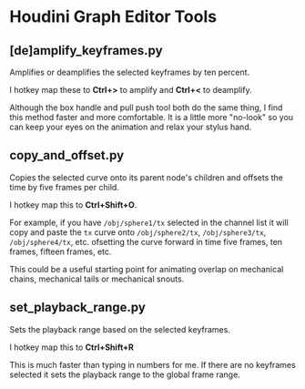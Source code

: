
# Houdini Graph Editor Tools
## [de]amplify_keyframes.py 

Amplifies or deamplifies the selected keyframes by ten percent.

I hotkey map these to **Ctrl+>** to amplify and **Ctrl+<** to deamplify.

Although the box handle and pull push tool both do the same thing, I find this method faster and more comfortable. It is a little more "no-look" so you can keep your eyes on the animation and relax your stylus hand.

## copy_and_offset.py

Copies the selected curve onto its parent node's children and offsets the time by five frames per child.

I hotkey map this to **Ctrl+Shift+O**.

For example, if you have `/obj/sphere1/tx` selected in the channel list it will copy and paste the `tx` curve onto `/obj/sphere2/tx`, `/obj/sphere3/tx`, `/obj/sphere4/tx`, etc. ofsetting the curve forward in time five frames, ten frames, fifteen frames, etc.

This could be a useful starting point for animating overlap on mechanical chains, mechanical tails or mechanical snouts.

## set_playback_range.py

Sets the playback range based on the selected keyframes.

I hotkey map this to **Ctrl+Shift+R**

This is much faster than typing in numbers for me. If there are no keyframes selected it sets the playback range to the global frame range.
